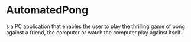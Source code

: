 # AutomatedPong
s a PC application that enables the user to play the thrilling game of pong against a friend, the computer or watch the computer play against itself.
